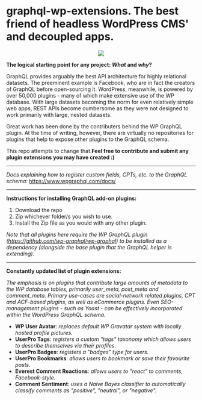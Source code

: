 # graphql-wp-extensions. The best friend of headless WordPress CMS' and decoupled apps. 

<div align="center"><img src="https://s3.amazonaws.com/codelize/GraphPress.png" /></div></center>

<strong>The logical starting point for any project: <em>What</em> and <em>why</em>?</strong>
  
GraphQL provides arguably the best API architecture for highly relational datasets. The preeminent example is Facebook, who are in fact the creators of GraphQL before open-sourcing it. 
WordPress, meanwhile, is powered by over 50,000 plugins - many of which make extensive use of the WP database.
With large datasets becoming the norm for even relatively simple web apps, REST APIs become cumbersome as they were not designed to work primarily with large, nested datasets. 

Great work has been done by the contributers behind the WP GraphQL plugin. At the time of writing, however, there are virtually no repositories for plugins that help to expose other plugins to the GraphQL schema.

This repo attempts to change that.<strong>Feel free to contribute and submit any plugin extensions you may have created :)</strong>

<hr>

<em>Docs explaining how to register custom fields, CPTs, etc. to the GraphQL schema:</em>
https://www.wpgraphql.com/docs/

<hr>

<strong>Instructions for installing GraphQL add-on plugins:</strong>

1. Download the repo
2. Zip whichever folder/s you wish to use.
3. Install the Zip file as you would with any other plugin.

<em>Note that all plugins here require the WP GraphQL plugin (https://github.com/wp-graphql/wp-graphql) to be installed as a dependency (alongside the base plugin that the GraphQL helper is extending).</em>

<hr>
<strong>Constantly updated list of plugin extensions:</strong>

<em>The emphasis is on plugins that contribute large amounts of metadata to the WP database tables, primarily user_meta, post_meta and comment_meta. Primary use-cases are social-network related plugins, CPT and ACF-based plugins, as well as eCommerce plugins. Even SEO-management plugins - such as Yoast - can be effectively incorporated within the WordPress GraphQL schema.</em>

- <strong>WP User Avatar</strong>: <em>replaces default WP Gravatar system with locally hosted profile pictures.</em>
- <strong>UserPro Tags</strong>: <em>registers a custom "tags" taxonomy which allows users to describe themselves via their profiles.</em>
- <strong>UserPro Badges</strong>: <em>registers a "badges" type for users.</em>
- <strong>UserPro Bookmarks</strong>: <em>allows users to bookmark or save their favourite posts.</em>
- <strong>Everest Comment Reactions</strong>: <em>allows users to "react" to comments, Facebook-style.</em>
- <strong>Comment Sentiment</strong>: <em>uses a Naive Bayes classifier to automatically classify comments as "positive", "neutral", or "negative".</em>
